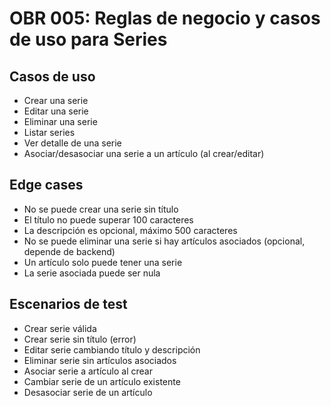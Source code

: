 # OBR 005: Reglas de negocio y casos de uso para Series

## Casos de uso
- Crear una serie
- Editar una serie
- Eliminar una serie
- Listar series
- Ver detalle de una serie
- Asociar/desasociar una serie a un artículo (al crear/editar)

## Edge cases
- No se puede crear una serie sin título
- El título no puede superar 100 caracteres
- La descripción es opcional, máximo 500 caracteres
- No se puede eliminar una serie si hay artículos asociados (opcional, depende de backend)
- Un artículo solo puede tener una serie
- La serie asociada puede ser nula

## Escenarios de test
- Crear serie válida
- Crear serie sin título (error)
- Editar serie cambiando título y descripción
- Eliminar serie sin artículos asociados
- Asociar serie a artículo al crear
- Cambiar serie de un artículo existente
- Desasociar serie de un artículo
